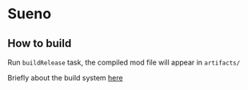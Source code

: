# Sueno

## How to build
Run `buildRelease` task, the compiled mod file will appear in `artifacts/`

Briefly about the build system [here](https://github.com/SuenoDev/Sueno/tree/master/docs/buildSystem.md)